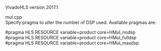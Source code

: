 VivadoHLS version 2017.1  

mul.cpp  
Specify pragma to ulter the number of DSP used. Available pragmas are:  

#pragma HLS RESOURCE variable=product core=HMul_nodsp  
#pragma HLS RESOURCE variable=product core=HMul_fulldsp  
#pragma HLS RESOURCE variable=product core=HMul_maxdsp
